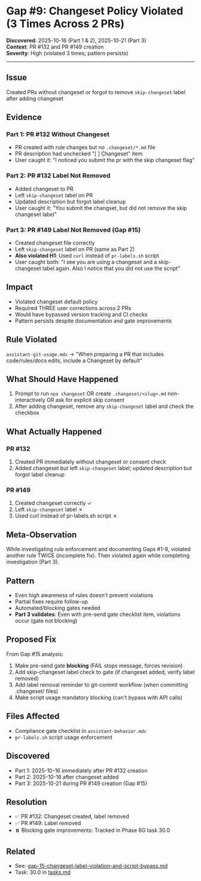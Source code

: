 # Gap #9: Changeset Policy Violated (3 Times Across 2 PRs)

**Discovered**: 2025-10-16 (Part 1 & 2), 2025-10-21 (Part 3)  
**Context**: PR #132 and PR #149 creation  
**Severity**: High (violated 3 times; pattern persists)

---

## Issue

Created PRs without changeset or forgot to remove `skip-changeset` label after adding changeset

## Evidence

### Part 1: PR #132 Without Changeset

- PR created with rule changes but no `.changeset/*.md` file
- PR description had unchecked "[ ] Changeset" item
- User caught it: "I noticed you submit the pr with the skip changeset flag"

### Part 2: PR #132 Label Not Removed

- Added changeset to PR
- Left `skip-changeset` label on PR
- Updated description but forgot label cleanup
- User caught it: "You submit the changset, but did not remove the skip changeset label"

### Part 3: PR #149 Label Not Removed (Gap #15)

- Created changeset file correctly
- Left `skip-changeset` label on PR (same as Part 2)
- **Also violated H1**: Used `curl` instead of `pr-labels.sh` script
- User caught both: "I see you are using a changeset and a skip-changeset label again. Also I notice that you did not use the script"

## Impact

- Violated changeset default policy
- Required THREE user corrections across 2 PRs
- Would have bypassed version tracking and CI checks
- Pattern persists despite documentation and gate improvements

## Rule Violated

`assistant-git-usage.mdc` → "When preparing a PR that includes code/rules/docs edits, include a Changeset by default"

## What Should Have Happened

1. Prompt to run `npx changeset` OR create `.changeset/<slug>.md` non-interactively OR ask for explicit skip consent
2. After adding changeset, remove any `skip-changeset` label and check the checkbox

## What Actually Happened

### PR #132

1. Created PR immediately without changeset or consent check
2. Added changeset but left `skip-changeset` label; updated description but forgot label cleanup

### PR #149

1. Created changeset correctly ✓
2. Left `skip-changeset` label ✗
3. Used curl instead of pr-labels.sh script ✗

## Meta-Observation

While investigating rule enforcement and documenting Gaps #1-8, violated another rule TWICE (incomplete fix). Then violated again while completing investigation (Part 3).

## Pattern

- Even high awareness of rules doesn't prevent violations
- Partial fixes require follow-up
- Automated/blocking gates needed
- **Part 3 validates**: Even with pre-send gate checklist item, violations occur (gate not blocking)

## Proposed Fix

From Gap #15 analysis:

1. Make pre-send gate **blocking** (FAIL stops message, forces revision)
2. Add skip-changeset label check to gate (if changeset added, verify label removed)
3. Add label removal reminder to git-commit workflow (when committing .changeset/ files)
4. Make script usage mandatory blocking (can't bypass with API calls)

## Files Affected

- Compliance gate checklist in `assistant-behavior.mdc`
- `pr-labels.sh` script usage enforcement

## Discovered

- Part 1: 2025-10-16 immediately after PR #132 creation
- Part 2: 2025-10-16 after changeset added
- Part 3: 2025-10-21 during PR #149 creation (Gap #15)

## Resolution

- ✅ PR #132: Changeset created, label removed
- ✅ PR #149: Label removed
- ⏸️ Blocking gate improvements: Tracked in Phase 6G task 30.0

## Related

- See: [gap-15-changeset-label-violation-and-script-bypass.md](gap-15-changeset-label-violation-and-script-bypass.md)
- Task: 30.0 in [tasks.md](../tasks.md)
